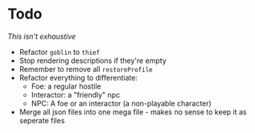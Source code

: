 # Todo

*This isn't exhaustive*

* Refactor `goblin` to `thief`
* Stop rendering descriptions if they're empty
* Remember to remove all `restoreProfile`
* Refactor everything to differentiate:
    * Foe: a regular hostile
    * Interactor: a "friendly" npc
    * NPC: A foe or an interactor (a non-playable character)
* Merge all json files into one mega file - makes no sense to keep it as seperate files